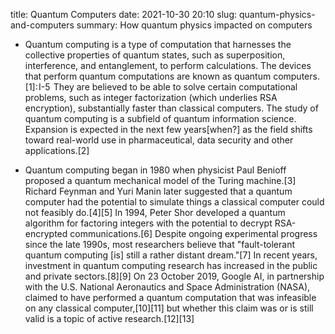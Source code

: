 title: Quantum Computers
date: 2021-10-30 20:10
slug: quantum-physics-and-computers
summary: How quantum physics impacted on computers

- Quantum computing is a type of computation that harnesses the collective properties of quantum states, such as superposition, interference, and entanglement, to perform calculations. The devices that perform quantum computations are known as quantum computers.[1]: I-5  They are believed to be able to solve certain computational problems, such as integer factorization (which underlies RSA encryption), substantially faster than classical computers. The study of quantum computing is a subfield of quantum information science. Expansion is expected in the next few years[when?] as the field shifts toward real-world use in pharmaceutical, data security and other applications.[2]

- Quantum computing began in 1980 when physicist Paul Benioff proposed a quantum mechanical model of the Turing machine.[3] Richard Feynman and Yuri Manin later suggested that a quantum computer had the potential to simulate things a classical computer could not feasibly do.[4][5] In 1994, Peter Shor developed a quantum algorithm for factoring integers with the potential to decrypt RSA-encrypted communications.[6] Despite ongoing experimental progress since the late 1990s, most researchers believe that "fault-tolerant quantum computing [is] still a rather distant dream."[7] In recent years, investment in quantum computing research has increased in the public and private sectors.[8][9] On 23 October 2019, Google AI, in partnership with the U.S. National Aeronautics and Space Administration (NASA), claimed to have performed a quantum computation that was infeasible on any classical computer,[10][11] but whether this claim was or is still valid is a topic of active research.[12][13]


